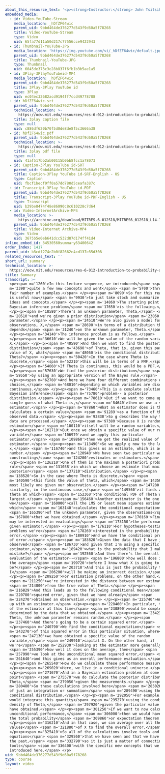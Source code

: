 ```yaml
---
about_this_resource_text: '<p><strong>Instructor:</strong> John Tsitsiklis</p>'
embedded_media:
  - id: Video-YouTube-Stream
    media_location: _hDfZF64wic
    parent_uid: 9bbd464de376277d543f9d60a5f78268
    title: Video-YouTube-Stream
    type: Video
    uid: 65fa77d11a50d217c77556cce9422943
  - id: Thumbnail-YouTube-JPG
    media_location: 'https://img.youtube.com/vi/_hDfZF64wic/default.jpg'
    parent_uid: 9bbd464de376277d543f9d60a5f78268
    title: Thumbnail-YouTube-JPG
    type: Thumbnail
    uid: 6045de373c3e28b837f6fb1b3b5ae1a5
  - id: 3Play-3PlayYouTubeid-MP4
    media_location: _hDfZF64wic
    parent_uid: 9bbd464de376277d543f9d60a5f78268
    title: 3Play-3Play YouTube id
    type: 3Play
    uid: ec04ec32682acd9194ff7ccd49778788
  - id: hDfZF64wic.srt
    parent_uid: 9bbd464de376277d543f9d60a5f78268
    technical_location: >-
      https://ocw.mit.edu/resources/res-6-012-introduction-to-probability-spring-2018/part-ii-inference-limit-theorems/summary/hDfZF64wic.srt
    title: 3play caption file
    type: null
    uid: c886df620b70f5d0de8de8f5c3666a38
  - id: hDfZF64wic.pdf
    parent_uid: 9bbd464de376277d543f9d60a5f78268
    technical_location: >-
      https://ocw.mit.edu/resources/res-6-012-introduction-to-probability-spring-2018/part-ii-inference-limit-theorems/summary/hDfZF64wic.pdf
    title: 3play pdf file
    type: null
    uid: 41af517bb2ab00115b0bb8fcc1a78073
  - id: Caption-3Play YouTube id-SRT
    parent_uid: 9bbd464de376277d543f9d60a5f78268
    title: Caption-3Play YouTube id-SRT-English - US
    type: Caption
    uid: fbcf1becf9ff0a57dd780d5ceafa387c
  - id: Transcript-3Play YouTube id-PDF
    parent_uid: 9bbd464de376277d543f9d60a5f78268
    title: Transcript-3Play YouTube id-PDF-English - US
    type: Transcript
    uid: b29be8474f48e86090c8c610228c7d64
  - id: Video-InternetArchive-MP4
    media_location: >-
      https://archive.org/download/MITRES.6-012S18/MITRES6_012S18_L14-10_300k.mp4
    parent_uid: 9bbd464de376277d543f9d60a5f78268
    title: Video-Internet Archive-MP4
    type: Video
    uid: 3675b5e0eb641dcc532d87d174ff41d4
inline_embed_id: 34530560summary63400642
order_index: 1417
parent_uid: b8cdf274e2b0f82662e4cd137e85d308
related_resources_text: ''
short_url: summary
technical_location: >-
  https://ocw.mit.edu/resources/res-6-012-introduction-to-probability-spring-2018/part-ii-inference-limit-theorems/summary
title: Summary
transcript: >-
  <p><span m='1260'>In this lecture sequence, we introduced</span> <span
  m='3390'>quite a few new concepts and went</span> <span m='5700'>through a
  fair number of examples.</span> </p><p><span m='8090'>So for this reason, it
  is useful now</span> <span m='9930'>to just take stock and summarize the key
  ideas and concepts.</span> </p><p><span m='14860'>The starting point in a
  Bayesian inference problem</span> <span m='17650'>is the following.</span>
  </p><p><span m='18580'>There's an unknown parameter, Theta,</span> <span
  m='20510'>and we're given a prior distribution</span> <span m='23050'>for that
  parameter.</span> </p><p><span m='24510'>We're also given a model for the
  observations, X,</span> <span m='28690'>in terms of a distribution that
  depends</span> <span m='31240'>on the unknown parameter, Theta.</span>
  </p><p><span m='34140'>The inference problem is as follows.</span>
  </p><p><span m='36610'>We will be given the value of the random variable
  X.</span> </p><p><span m='40590'>And then we want to find the posterior
  distribution</span> <span m='43690'>of Theta, that is, given this particular
  value of X, what</span> <span m='48060'>is the conditional distribution of
  Theta?</span> </p><p><span m='50420'>In the case where Theta is
  discrete,</span> <span m='52210'>this will be in terms of a PMF.</span>
  </p><p><span m='54060'>If Theta is continuous, this would be a PDF.</span>
  </p><p><span m='57630'>We find the posterior distribution</span> <span
  m='59550'>by using an appropriate version of the Bayes rule.</span>
  </p><p><span m='62760'>And here we have four different combinations or four
  choices,</span> <span m='68010'>depending on which variables are discrete or
  continuous.</span> </p><p><span m='73460'>This is a complete solution to the
  Bayesian inference</span> <span m='75780'>problem-- a posterior
  distribution.</span> </p><p><span m='78610'>But if we want to come up with a
  single guess of what Theta is,</span> <span m='84640'>then we use a so-called
  estimator.</span> </p><p><span m='87860'>What an estimator does is that it
  calculates a certain value</span> <span m='91289'>as a function of the
  observed data.</span> </p><p><span m='93830'>So g describes the way that the
  data are processed.</span> </p><p><span m='97380'>Because X is random, the
  estimator</span> <span m='100110'>itself will be a random variable.</span>
  </p><p><span m='102710'>But once we obtain a specific value of our random
  variable</span> <span m='106979'>and we apply this particular
  estimator,</span> <span m='109860'>then we get the realized value of the
  estimator.</span> </p><p><span m='113490'>So we apply g now to the lowercase
  x,</span> <span m='116740'>and this gives us an estimate, which is actually a
  number.</span> </p><p><span m='120940'>We have seen two particular ways of
  constructing</span> <span m='124200'>estimates or estimators.</span>
  </p><p><span m='126210'>One of them is the maximum a posteriori probability
  rule</span> <span m='131038'>in which we choose an estimate that maximizes the
  posterior</span> <span m='137210'>distribution.</span> </p><p><span
  m='138520'>So in the case where Theta is discrete,</span> <span
  m='140590'>this finds the value of theta, which</span> <span m='143500'>is the
  most likely one given our observation.</span> </p><p><span m='147280'>And
  similarly, in the continuous case,</span> <span m='149560'>it finds a value of
  theta at which</span> <span m='152360'>the conditional PDF of Theta would be
  largest.</span> </p><p><span m='156460'>Another estimator is the one that
  we</span> <span m='160000'>call the LMS or least mean squares estimator,
  which</span> <span m='163140'>calculates the conditional expectation</span>
  <span m='165390'>of the unknown parameter, given the observations</span> <span
  m='167880'>that we have obtained.</span> </p><p><span m='170160'>Finally, we
  may be interested in evaluating</span> <span m='173150'>the performance of a
  given estimator.</span> </p><p><span m='176110'>For hypotheses-testing
  problems we're</span> <span m='178260'>interested in the probability of
  error.</span> </p><p><span m='180910'>And we have the conditional probability
  of error.</span> </p><p><span m='183820'>Given the data that I have just
  observed</span> <span m='186730'>and given that I'm using a specific
  estimator,</span> <span m='189420'>what is the probability that I make a
  mistake?</span> </p><p><span m='192560'>And then there's the overall
  evaluation of the estimator--</span> <span m='196800'>how well does it do on
  the average</span> <span m='199720'>before I know what X is going to
  be?</span> </p><p><span m='203710'>And this is just the probability that
  I</span> <span m='206200'>will be making an incorrect decision.</span>
  </p><p><span m='209250'>For estimation problems, on the other hand,</span>
  <span m='211250'>we're interested in the distance between our estimates</span>
  <span m='214800'>from the true value of Theta.</span> </p><p><span
  m='216829'>And this leads us to the following conditional mean</span> <span
  m='220780'>squared error, given that we have already</span> <span
  m='224270'>obtained an observation.</span> </p><p><span m='225740'>And we come
  up with an estimator.</span> </p><p><span m='228400'>In particular, the value
  of the estimator at this time</span> <span m='230890'>would be completely
  determined by the data that we obtained.</span> </p><p><span m='234230'>But
  Theta, the unknown parameter remains random.</span> </p><p><span
  m='237460'>And there's going to be a certain squared error.</span>
  </p><p><span m='240790'>We find the conditional expectation</span> <span
  m='243270'>of this squared error in this particular situation, where</span>
  <span m='247130'>we have obtained a specific value of the random
  variable,</span> <span m='249910'>capital X. On the other hand, if
  we're</span> <span m='252930'>looking at the estimator more generally,</span>
  <span m='255390'>how well it does on the average, then</span> <span
  m='257990'>we look at the unconditional mean squared error,</span> <span
  m='261640'>and this gives us an overall performance evaluation.</span>
  </p><p><span m='265540'>How do we calculate these performance measures?</span>
  </p><p><span m='269020'>Here, we live in a conditional universe.</span>
  </p><p><span m='271670'>And in a Bayesian estimation problem at some
  point</span> <span m='275570'>we do calculate the posterior distribution of
  Theta,</span> <span m='279050'>given the measurements.</span> </p><p><span
  m='280480'>So these calculations involved here</span> <span m='285020'>consist
  of just an integration or summation</span> <span m='289490'>using the
  conditional distribution.</span> </p><p><span m='292050'>For example, here we
  would integrate this quantity</span> <span m='295270'>using the conditional
  density of Theta,</span> <span m='297920'>given the particular value that we
  have obtained.</span> </p><p><span m='301250'>If we want to now calculate the
  unconditional performance,</span> <span m='306000'>then we would have to use
  the total probability</span> <span m='309860'>or expectation theorem.</span>
  </p><p><span m='316210'>And in that case, we can average over all the possible
  values</span> <span m='321880'>of X to find the overall error.</span>
  </p><p><span m='325410'>So all of the calculations involve tools and
  equations</span> <span m='329560'>that we have seen and that we have used in
  the past,</span> <span m='332790'>so it is just a matter of connecting those
  tools</span> <span m='336400'>with the specific new concepts that we have
  introduced here.</span> </p>
uid: 9bbd464de376277d543f9d60a5f78268
type: course
layout: video
---
```

